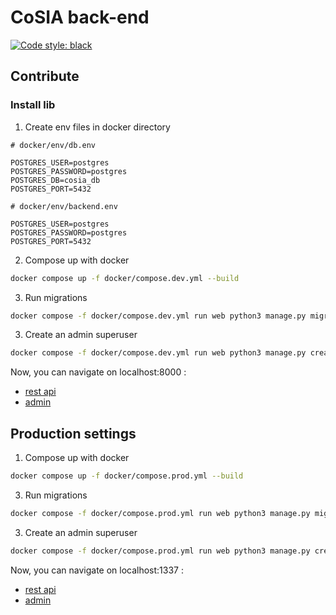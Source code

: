# CoSIA back-end

[![Code style: black](https://img.shields.io/badge/code%20style-black-000000.svg)](https://github.com/psf/black)

## Contribute

### Install lib

1. Create env files in docker directory

```
# docker/env/db.env

POSTGRES_USER=postgres
POSTGRES_PASSWORD=postgres
POSTGRES_DB=cosia_db
POSTGRES_PORT=5432
```

```
# docker/env/backend.env

POSTGRES_USER=postgres
POSTGRES_PASSWORD=postgres
POSTGRES_PORT=5432
```

2. Compose up with docker

```zsh
docker compose up -f docker/compose.dev.yml --build
```

3. Run migrations

```zsh
docker compose -f docker/compose.dev.yml run web python3 manage.py migrate
```

3. Create an admin superuser

```zsh
docker compose -f docker/compose.dev.yml run web python3 manage.py createsuperuser
```

Now, you can navigate on localhost:8000 :

- [rest api](localhost:8000/)
- [admin](localhost:8000/admin)

## Production settings

1. Compose up with docker

```zsh
docker compose up -f docker/compose.prod.yml --build
```

3. Run migrations

```zsh
docker compose -f docker/compose.prod.yml run web python3 manage.py migrate
```

3. Create an admin superuser

```zsh
docker compose -f docker/compose.prod.yml run web python3 manage.py createsuperuser
```

Now, you can navigate on localhost:1337 :

- [rest api](localhost:1337/)
- [admin](localhost:1337/admin)
